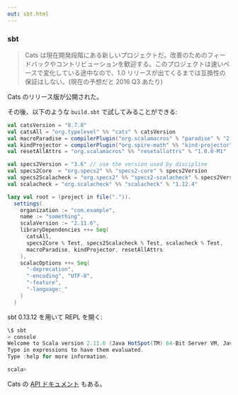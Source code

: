 ```yaml
---
out: sbt.html
---
```


  [catsdocs]: http://typelevel.org/cats/api/#package

### sbt

> Cats は現在開発段階にある新しいプロジェクトだ。改善のためのフィードバックやコントリビューションを歓迎する。このプロジェクトは速いペースで変化している途中なので、1.0 リリースが出てくるまでは互換性の保証はしない。(現在の予想だと 2016 Q3 あたり)

Cats のリリース版が公開された。

その後、以下のような `build.sbt` で試してみることができる:

```scala
val catsVersion = "0.7.0"
val catsAll = "org.typelevel" %% "cats" % catsVersion
val macroParadise = compilerPlugin("org.scalamacros" % "paradise" % "2.1.0" cross CrossVersion.full)
val kindProjector = compilerPlugin("org.spire-math" %% "kind-projector" % "0.6.3")
val resetAllAttrs = "org.scalamacros" %% "resetallattrs" % "1.0.0-M1"

val specs2Version = "3.6" // use the version used by discipline
val specs2Core  = "org.specs2" %% "specs2-core" % specs2Version
val specs2Scalacheck = "org.specs2" %% "specs2-scalacheck" % specs2Version
val scalacheck = "org.scalacheck" %% "scalacheck" % "1.12.4"

lazy val root = (project in file(".")).
  settings(
    organization := "com.example",
    name := "something",
    scalaVersion := "2.11.6",
    libraryDependencies ++= Seq(
      catsAll,
      specs2Core % Test, specs2Scalacheck % Test, scalacheck % Test,
      macroParadise, kindProjector, resetAllAttrs
    ),
    scalacOptions ++= Seq(
      "-deprecation",
      "-encoding", "UTF-8",
      "-feature",
      "-language:_"
    )
  )
```

sbt 0.13.12 を用いて REPL を開く:

```scala
\$ sbt
> console
Welcome to Scala version 2.11.6 (Java HotSpot(TM) 64-Bit Server VM, Java 1.7.0_79).
Type in expressions to have them evaluated.
Type :help for more information.

scala>
```

Cats の [API ドキュメント][catsdocs] もある。
